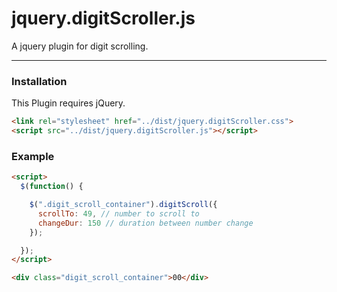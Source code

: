 # jquery.digitScroller.js
A jquery plugin for digit scrolling.

---

### Installation

This Plugin requires jQuery.

```html
<link rel="stylesheet" href="../dist/jquery.digitScroller.css">
<script src="../dist/jquery.digitScroller.js"></script>
```

### Example
```html
<script>
  $(function() {

    $(".digit_scroll_container").digitScroll({
      scrollTo: 49, // number to scroll to
      changeDur: 150 // duration between number change
    });

  });
</script>

<div class="digit_scroll_container">00</div>
```
